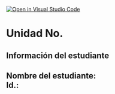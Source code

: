 [![Open in Visual Studio Code](https://classroom.github.com/assets/open-in-vscode-2e0aaae1b6195c2367325f4f02e2d04e9abb55f0b24a779b69b11b9e10269abc.svg)](https://classroom.github.com/online_ide?assignment_repo_id=18559927&assignment_repo_type=AssignmentRepo)
# Unidad No. 
## Información del estudiante  
Nombre del estudiante:  
Id.:
---

